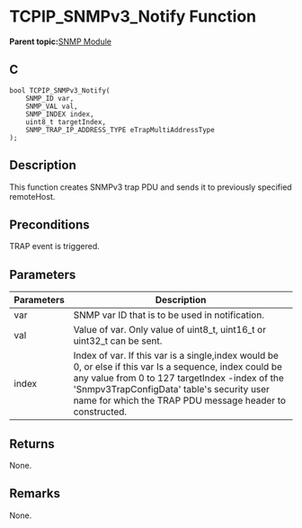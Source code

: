 # TCPIP\_SNMPv3\_Notify Function

**Parent topic:**[SNMP Module](GUID-7764E81C-8FC9-4B3E-8830-255BDE678AA0.md)

## C

```
bool TCPIP_SNMPv3_Notify(
    SNMP_ID var, 
    SNMP_VAL val, 
    SNMP_INDEX index, 
    uint8_t targetIndex, 
    SNMP_TRAP_IP_ADDRESS_TYPE eTrapMultiAddressType
);
```

## Description

This function creates SNMPv3 trap PDU and sends it to previously specified remoteHost.

## Preconditions

TRAP event is triggered.

## Parameters

|Parameters|Description|
|----------|-----------|
|var|SNMP var ID that is to be used in notification.|
|val|Value of var. Only value of uint8\_t, uint16\_t or uint32\_t can be sent.|
|index|Index of var. If this var is a single,index would be 0, or else if this var Is a sequence, index could be any value from 0 to 127 targetIndex -index of the 'Snmpv3TrapConfigData' table's security user name for which the TRAP PDU message header to constructed.|

## Returns

None.

## Remarks

None.

